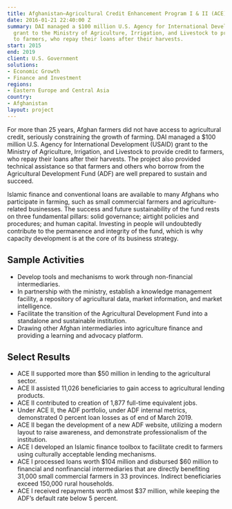 ```yaml
---
title: Afghanistan—Agricultural Credit Enhancement Program I & II (ACE)
date: 2016-01-21 22:40:00 Z
summary: DAI managed a $100 million U.S. Agency for International Development (USAID)
  grant to the Ministry of Agriculture, Irrigation, and Livestock to provide credit
  to farmers, who repay their loans after their harvests.
start: 2015
end: 2019
client: U.S. Government
solutions:
- Economic Growth
- Finance and Investment
regions:
- Eastern Europe and Central Asia
country:
- Afghanistan
layout: project
---
```


For more than 25 years, Afghan farmers did not have access to agricultural credit, seriously constraining the growth of farming. DAI managed a $100 million U.S. Agency for International Development (USAID) grant to the Ministry of Agriculture, Irrigation, and Livestock to provide credit to farmers, who repay their loans after their harvests. The project also provided technical assistance so that farmers and others who borrow from the Agricultural Development Fund (ADF) are well prepared to sustain and succeed.

Islamic finance and conventional loans are available to many Afghans who participate in farming, such as small commercial farmers and agriculture-related businesses. The success and future sustainability of the fund rests on three fundamental pillars: solid governance; airtight policies and procedures; and human capital. Investing in people will undoubtedly contribute to the permanence and integrity of the fund, which is why capacity development is at the core of its business strategy.

## Sample Activities

* Develop tools and mechanisms to work through non-financial intermediaries.
* In partnership with the ministry, establish a knowledge management facility, a repository of agricultural data, market information, and market intelligence.
* Facilitate the transition of the Agricultural Development Fund into a standalone and sustainable institution.
* Drawing other Afghan intermediaries into agriculture finance and providing a learning and advocacy platform.

## Select Results

* ACE II supported more than $50 million in lending to the agricultural sector.
* ACE II assisted 11,026 beneficiaries to gain access to agricultural lending products.
* ACE II contributed to creation of 1,877 full-time equivalent jobs.
* Under ACE II, the ADF portfolio, under ADF internal metrics, demonstrated 0 percent loan losses as of end of March 2019.
* ACE II began the development of a new ADF website, utilizing a modern layout to raise awareness, and demonstrate professionalism of the institution.
* ACE I developed an Islamic finance toolbox to facilitate credit to farmers using culturally acceptable lending mechanisms.
* ACE I processed loans worth $104 million and disbursed $60 million to financial and nonfinancial intermediaries that are directly benefiting 31,000 small commercial farmers in 33 provinces. Indirect beneficiaries exceed 150,000 rural households.
* ACE I received repayments worth almost $37 million, while keeping the ADF’s default rate below 5 percent.
